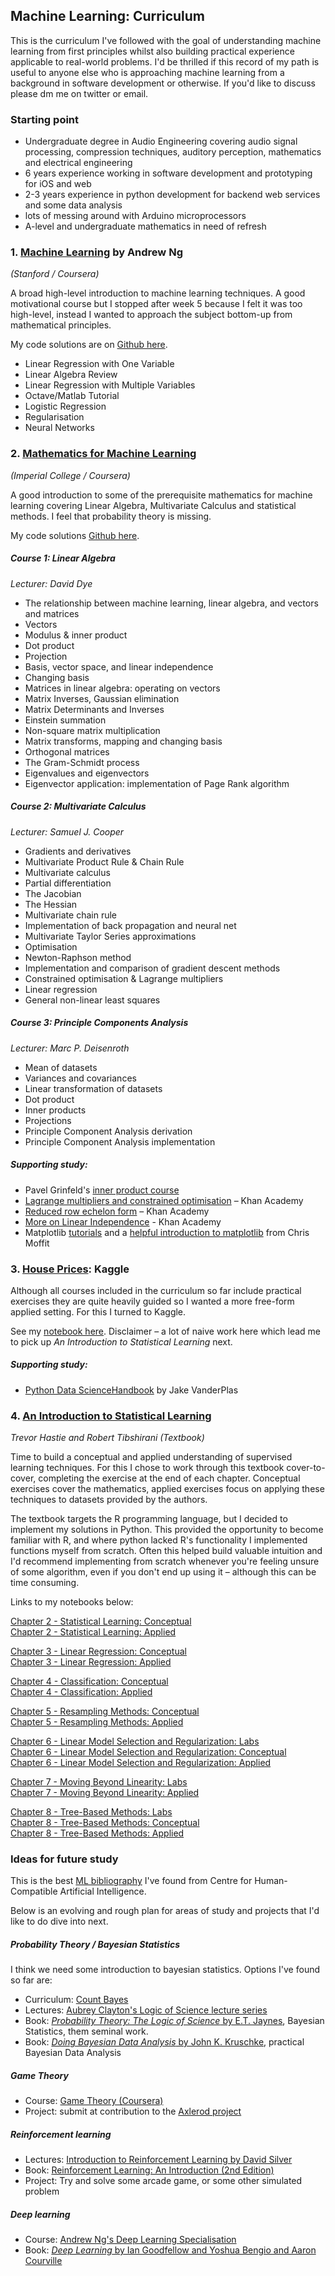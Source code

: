 <div class="content">

## Machine Learning: Curriculum

This is the curriculum I've followed with the goal of understanding machine learning from first principles whilst also building practical experience applicable to real-world problems. I'd be thrilled if this record of my path is useful to anyone else who is approaching machine learning from a background in software development or otherwise. If you'd like to discuss please dm me on twitter or email.

### Starting point

- Undergraduate degree in Audio Engineering covering audio signal processing, compression techniques, auditory perception, mathematics and electrical engineering
- 6 years experience working in software development and prototyping for iOS and web
- 2-3 years experience in python development for backend web services and some data analysis
- lots of messing around with Arduino microprocessors
- A-level and undergraduate mathematics in need of refresh

### 1. [Machine Learning](https://www.coursera.org/learn/machine-learning) by Andrew Ng
*(Stanford / Coursera)*


A broad high-level introduction to machine learning techniques. A good motivational course but I stopped after week 5 because I felt it was too high-level, instead I wanted to approach the subject bottom-up from mathematical principles.

My code solutions are on [Github here](https://github.com/a-martyn/ml-sabbatical/tree/master/coursework-ng).

- Linear Regression with One Variable
- Linear Algebra Review
- Linear Regression with Multiple Variables
- Octave/Matlab Tutorial
- Logistic Regression
- Regularisation
- Neural Networks



### 2. [Mathematics for Machine Learning](https://www.coursera.org/specializations/mathematics-machine-learning)

*(Imperial College / Coursera)*

A good introduction to some of the prerequisite mathematics for machine learning covering Linear Algebra, Multivariate Calculus and statistical methods. I feel that probability theory is missing.

My code solutions [Github here](https://github.com/a-martyn/ml-sabbatical/tree/master/coursework-maths4ml).

##### Course 1: Linear Algebra
*Lecturer: David Dye*

- The relationship between machine learning, linear algebra, and vectors and matrices
- Vectors
- Modulus & inner product
- Dot product
- Projection
- Basis, vector space, and linear independence
- Changing basis
- Matrices in linear algebra: operating on vectors
- Matrix Inverses, Gaussian elimination
- Matrix Determinants and Inverses
- Einstein summation
- Non-square matrix multiplication
- Matrix transforms, mapping and changing basis
- Orthogonal matrices
- The Gram-Schmidt process
- Eigenvalues and eigenvectors
- Eigenvector application: implementation of Page Rank algorithm


##### Course 2: Multivariate Calculus 
*Lecturer: Samuel J. Cooper*

- Gradients and derivatives
- Multivariate Product Rule & Chain Rule
- Multivariate calculus
- Partial differentiation
- The Jacobian
- The Hessian
- Multivariate chain rule
- Implementation of back propagation and neural net
- Multivariate Taylor Series approximations
- Optimisation
- Newton-Raphson method
- Implementation and comparison of gradient descent methods
- Constrained optimisation & Lagrange multipliers
- Linear regression
- General non-linear least squares


##### Course 3: Principle Components Analysis
*Lecturer: Marc P. Deisenroth*

- Mean of datasets
- Variances and covariances
- Linear transformation of datasets
- Dot product
- Inner products
- Projections
- Principle Component Analysis derivation
- Principle Component Analysis implementation


##### Supporting study:

- Pavel Grinfeld's [inner product course](https://www.youtube.com/playlist?list=PLlXfTHzgMRULZfrNCrrJ7xDcTjGr633mm&disable_polymer=true)
- [Lagrange multipliers and constrained optimisation](https://www.khanacademy.org/math/multivariable-calculus/applications-of-multivariable-derivatives/lagrange-multipliers-and-constrained-optimization/v/constrained-optimization-introduction) – Khan Academy
- [Reduced row echelon form](https://www.khanacademy.org/math/linear-algebra/vectors-and-spaces/matrices-elimination/v/matrices-reduced-row-echelon-form-1) – Khan Academy
- [More on Linear Independence](https://www.khanacademy.org/math/linear-algebra/vectors-and-spaces/linear-independence/v/more-on-linear-independence) - Khan Academy
- Matplotlib [tutorials](https://matplotlib.org/tutorials/index.html) and a [helpful introduction to matplotlib](http://pbpython.com/effective-matplotlib.html) from Chris Moffit  


### 3. [House Prices](https://www.kaggle.com/c/house-prices-advanced-regression-techniques): Kaggle

Although all courses included in the curriculum so far include practical exercises they are quite heavily guided so I wanted a more free-form applied setting. For this I turned to Kaggle.

See my [notebook here](https://www.kaggle.com/alanmartyn/linear-regression). Disclaimer – a lot of naive work here which lead me to pick up *An Introduction to Statistical Learning* next.

##### Supporting study:

- [Python Data ScienceHandbook](https://jakevdp.github.io/PythonDataScienceHandbook/05.03-hyperparameters-and-model-validation.html) by Jake VanderPlas

### 4. [An Introduction to Statistical Learning](http://www-bcf.usc.edu/~gareth/ISL/)

*Trevor Hastie and Robert Tibshirani (Textbook)*

Time to build a conceptual and applied understanding of supervised learning techniques. For this I chose to work through this textbook cover-to-cover, completing the exercise at the end of each chapter. Conceptual exercises cover the mathematics, applied exercises focus on applying these techniques to datasets provided by the authors. 

The textbook targets the R programming language, but I decided to implement my solutions in Python. This provided the opportunity to become familiar with R, and where python lacked R's functionality I implemented functions myself from scratch. Often this helped build valuable intuition and I'd recommend implementing from scratch whenever you're feeling unsure of some algorithm, even if you don't end up using it – although this can be time consuming.

Links to my notebooks below: 

[Chapter 2 - Statistical Learning: Conceptual](http://nbviewer.jupyter.org/github/a-martyn/ISL-python/blob/master/Notebooks/ch2_statistical_learning_conceptual.ipynb)  
[Chapter 2 - Statistical Learning: Applied](http://nbviewer.jupyter.org/github/a-martyn/ISL-python/blob/master/Notebooks/ch2_statistical_learning_applied.ipynb)


[Chapter 3 - Linear Regression: Conceptual](http://nbviewer.jupyter.org/github/a-martyn/ISL-python/blob/master/Notebooks/ch3_linear_regression_conceptual.ipynb)  
[Chapter 3 - Linear Regression: Applied](http://nbviewer.jupyter.org/github/a-martyn/ISL-python/blob/master/Notebooks/ch3_linear_regression_applied.ipynb)


[Chapter 4 - Classification: Conceptual](http://nbviewer.jupyter.org/github/a-martyn/ISL-python/blob/master/Notebooks/ch4_classification_conceptual.ipynb)  
[Chapter 4 - Classification: Applied](http://nbviewer.jupyter.org/github/a-martyn/ISL-python/blob/master/Notebooks/ch4_classification_applied.ipynb)


[Chapter 5 - Resampling Methods: Conceptual](http://nbviewer.jupyter.org/github/a-martyn/ISL-python/blob/master/Notebooks/ch5_resampling_methods_conceptual.ipynb)  
[Chapter 5 - Resampling Methods: Applied](http://nbviewer.jupyter.org/github/a-martyn/ISL-python/blob/master/Notebooks/ch5_resampling_methods_applied.ipynb)


[Chapter 6 - Linear Model Selection and Regularization: Labs](http://nbviewer.jupyter.org/github/a-martyn/ISL-python/blob/master/Notebooks/ch6_linear_model_selection_and_regularisation_labs.ipynb)  
[Chapter 6 - Linear Model Selection and Regularization: Conceptual](http://nbviewer.jupyter.org/github/a-martyn/ISL-python/blob/master/Notebooks/ch6_linear_model_selection_and_regularisation_conceptual.ipynb)  
[Chapter 6 - Linear Model Selection and Regularization: Applied](https://github.com/a-martyn/ISL-python/blob/master/Notebooks/ch6_linear_model_selection_and_regularisation_applied.ipynb)


[Chapter 7 - Moving Beyond Linearity: Labs](http://nbviewer.jupyter.org/github/a-martyn/ISL-python/blob/master/Notebooks/ch7_moving_beyond_linearity_labs.ipynb)  
[Chapter 7 - Moving Beyond Linearity: Applied](http://nbviewer.jupyter.org/github/a-martyn/ISL-python/blob/master/Notebooks/ch7_moving_beyond_linearity_applied.ipynb)


[Chapter 8 - Tree-Based Methods: Labs](http://nbviewer.jupyter.org/github/a-martyn/ISL-python/blob/master/Notebooks/ch8_tree_based_methods_labs.ipynb)  
[Chapter 8 - Tree-Based Methods: Conceptual](http://nbviewer.jupyter.org/github/a-martyn/ISL-python/blob/master/Notebooks/ch8_tree_based_methods_conceptual.ipynb)  
[Chapter 8 - Tree-Based Methods: Applied](http://nbviewer.jupyter.org/github/a-martyn/ISL-python/blob/master/Notebooks/ch8_tree_based_methods_applied.ipynb)


### Ideas for future study

This is the best [ML bibliography](https://humancompatible.ai/bibliography) I've found from Centre for Human-Compatible Artificial Intelligence. 

Below is an evolving and rough plan for areas of study and projects that I'd like to do dive into next.

##### Probability Theory / Bayesian Statistics

I think we need some introduction to bayesian statistics. Options I've found so far are:

- Curriculum: [Count Bayes](https://www.countbayesie.com/blog/2016/5/1/a-guide-to-bayesian-statistics)
- Lectures: [Aubrey Clayton's Logic of Science lecture series](https://www.youtube.com/user/elfpower/videos)
- Book: [*Probability Theory: The Logic of Science* by E.T. Jaynes](https://books.google.co.uk/books/about/Probability_Theory.html?id=tTN4HuUNXjgC&source=kp_book_description&redir_esc=y), Bayesian Statistics, them seminal work.
- Book: [*Doing Bayesian Data Analysis* by John K. Kruschke](https://www.amazon.com/Doing-Bayesian-Data-Analysis-Second/dp/0124058884/ref=as_li_ss_tl?ie=UTF8&qid=1462141686&sr=8-1&keywords=doing+bayesian+data+analysis&linkCode=sl1&tag=counbaye09-20&linkId=d4059e53b7b13b9daa785421e5bf99a5), practical Bayesian Data Analysis


##### Game Theory

- Course: [Game Theory (Coursera)](https://www.coursera.org/learn/game-theory-1)
- Project: submit at contribution to the [Axlerod project](https://github.com/Axelrod-Python/Axelrod)

##### Reinforcement learning

- Lectures: [Introduction to Reinforcement Learning by David Silver](https://www.youtube.com/playlist?list=PLqYmG7hTraZDM-OYHWgPebj2MfCFzFObQ)
- Book: [Reinforcement Learning: An Introduction (2nd Edition)](https://www.amazon.co.uk/Reinforcement-Learning-Introduction-Richard-Sutton/dp/0262039249)
- Project: Try and solve some arcade game, or some other simulated problem


##### Deep learning

- Course: [Andrew Ng's Deep Learning Specialisation](https://www.coursera.org/specializations/deep-learning)
- Book: [*Deep Learning* by Ian Goodfellow and Yoshua Bengio and Aaron Courville](https://www.deeplearningbook.org/)

</div>
